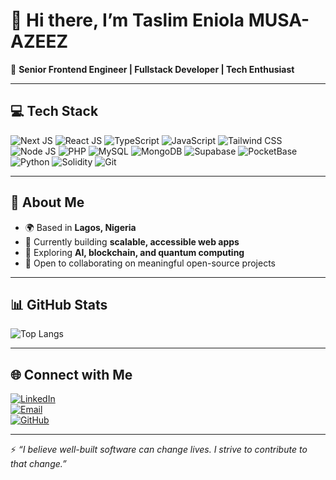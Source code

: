 # 👋 Hi there, I’m Taslim Eniola MUSA-AZEEZ

🎯 **Senior Frontend Engineer | Fullstack Developer | Tech Enthusiast**

---

## 💻 Tech Stack

![Next JS](https://img.shields.io/badge/Next.js-000000?style=for-the-badge&logo=nextdotjs&logoColor=white)
![React JS](https://img.shields.io/badge/React-20232A?style=for-the-badge&logo=react&logoColor=61DAFB)
![TypeScript](https://img.shields.io/badge/TypeScript-007ACC?style=for-the-badge&logo=typescript&logoColor=white)
![JavaScript](https://img.shields.io/badge/JavaScript-F7DF1E?style=for-the-badge&logo=javascript&logoColor=black)
![Tailwind CSS](https://img.shields.io/badge/TailwindCSS-38B2AC?style=for-the-badge&logo=tailwind-css&logoColor=white)
![Node JS](https://img.shields.io/badge/Node.js-43853D?style=for-the-badge&logo=node-dot-js&logoColor=white)
![PHP](https://img.shields.io/badge/PHP-777BB4?style=for-the-badge&logo=php&logoColor=white)
![MySQL](https://img.shields.io/badge/MySQL-4479A1?style=for-the-badge&logo=mysql&logoColor=white)
![MongoDB](https://img.shields.io/badge/MongoDB-4EA94B?style=for-the-badge&logo=mongodb&logoColor=white)
![Supabase](https://img.shields.io/badge/Supabase-3ECF8E?style=for-the-badge&logo=supabase&logoColor=white)
![PocketBase](https://img.shields.io/badge/PocketBase-00C897?style=for-the-badge)
![Python](https://img.shields.io/badge/Python-3776AB?style=for-the-badge&logo=python&logoColor=white)
![Solidity](https://img.shields.io/badge/Solidity-363636?style=for-the-badge&logo=solidity&logoColor=white)
![Git](https://img.shields.io/badge/Git-F05032?style=for-the-badge&logo=git&logoColor=white)

---

## 🚀 About Me

- 🌍 Based in **Lagos, Nigeria**
- 🔭 Currently building **scalable, accessible web apps**
- 🌱 Exploring **AI, blockchain, and quantum computing**
- 🤝 Open to collaborating on meaningful open-source projects

---

## 📊 GitHub Stats  

![Top Langs](https://github-readme-stats.vercel.app/api/top-langs/?username=TASLIM-ENIOLLA&layout=compact&theme=radical)  

---

## 🌐 Connect with Me  

[![LinkedIn](https://img.shields.io/badge/LinkedIn-blue?style=for-the-badge&logo=linkedin&logoColor=white)](https://www.linkedin.com/in/taslim-musa-azeez-746105226/)  
[![Email](https://img.shields.io/badge/Email-grey?style=for-the-badge&logo=gmail&logoColor=white)](mailto:taslim.eniolla@gmail.com)  
[![GitHub](https://img.shields.io/badge/GitHub-black?style=for-the-badge&logo=github&logoColor=white)](https://github.com/TASLIM-ENIOLLA)  

---

⚡ *“I believe well-built software can change lives. I strive to contribute to that change.”*
